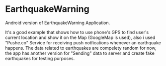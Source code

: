 # EarthquakeWarning
Android version of EarthquakeWarning Application.

It's a good example that shows how to use phone's GPS to find user's current location and show it on the Map (GoogleMap is used), also i used "Pushe.co" Service for receiving push notfications whenever an earthquake happens. The data related to earthquakes are compelety random for now, the app has another version for "Sending" data to server and create fake earthquakes for testing purposes.
